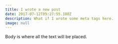 ```yaml
---
title: I wrote a new post
date: 2017-07-12T05:27:55.180Z
description: What if I wrote some meta tags here.
image: null
---
```

Body is where all the text will be placed.


